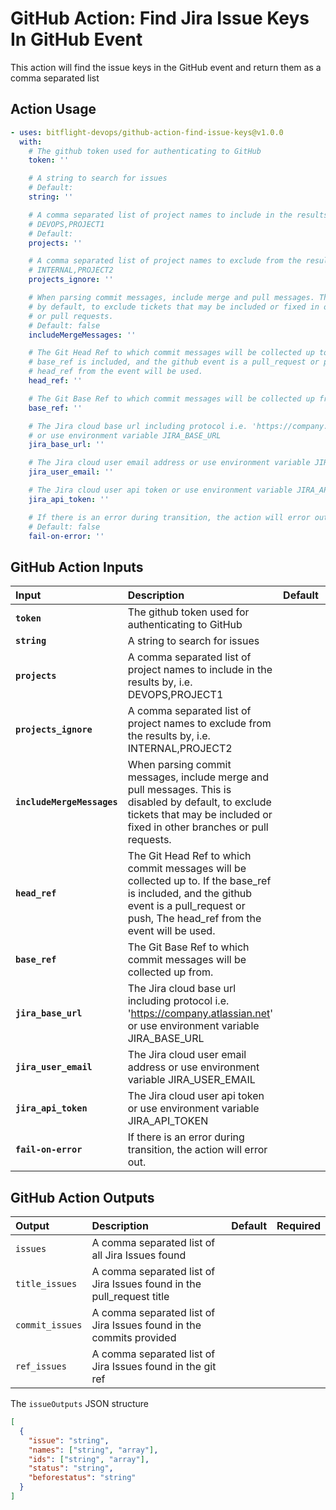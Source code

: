 <!-- start title -->

# GitHub Action: Find Jira Issue Keys In GitHub Event

<!-- end title -->
<!-- start description -->

This action will find the issue keys in the GitHub event and return them as a comma separated list

<!-- end description -->

## Action Usage

<!-- start usage -->

```yaml
- uses: bitflight-devops/github-action-find-issue-keys@v1.0.0
  with:
    # The github token used for authenticating to GitHub
    token: ''

    # A string to search for issues
    # Default:
    string: ''

    # A comma separated list of project names to include in the results by, i.e.
    # DEVOPS,PROJECT1
    # Default:
    projects: ''

    # A comma separated list of project names to exclude from the results by, i.e.
    # INTERNAL,PROJECT2
    projects_ignore: ''

    # When parsing commit messages, include merge and pull messages. This is disabled
    # by default, to exclude tickets that may be included or fixed in other branches
    # or pull requests.
    # Default: false
    includeMergeMessages: ''

    # The Git Head Ref to which commit messages will be collected up to. If the
    # base_ref is included, and the github event is a pull_request or push, The
    # head_ref from the event will be used.
    head_ref: ''

    # The Git Base Ref to which commit messages will be collected up from.
    base_ref: ''

    # The Jira cloud base url including protocol i.e. 'https://company.atlassian.net'
    # or use environment variable JIRA_BASE_URL
    jira_base_url: ''

    # The Jira cloud user email address or use environment variable JIRA_USER_EMAIL
    jira_user_email: ''

    # The Jira cloud user api token or use environment variable JIRA_API_TOKEN
    jira_api_token: ''

    # If there is an error during transition, the action will error out.
    # Default: false
    fail-on-error: ''
```

<!-- end usage -->

## GitHub Action Inputs

<!-- start inputs -->

| **Input**                  | **Description**                                                                                                                                                                           | **Default** | **Required** |
| :------------------------- | :---------------------------------------------------------------------------------------------------------------------------------------------------------------------------------------- | :---------: | :----------: |
| **`token`**                | The github token used for authenticating to GitHub                                                                                                                                        |             |   **true**   |
| **`string`**               | A string to search for issues                                                                                                                                                             |             |  **false**   |
| **`projects`**             | A comma separated list of project names to include in the results by, i.e. DEVOPS,PROJECT1                                                                                                |             |  **false**   |
| **`projects_ignore`**      | A comma separated list of project names to exclude from the results by, i.e. INTERNAL,PROJECT2                                                                                            |             |  **false**   |
| **`includeMergeMessages`** | When parsing commit messages, include merge and pull messages. This is disabled by default, to exclude tickets that may be included or fixed in other branches or pull requests.          |             |  **false**   |
| **`head_ref`**             | The Git Head Ref to which commit messages will be collected up to. If the base_ref is included, and the github event is a pull_request or push, The head_ref from the event will be used. |             |  **false**   |
| **`base_ref`**             | The Git Base Ref to which commit messages will be collected up from.                                                                                                                      |             |  **false**   |
| **`jira_base_url`**        | The Jira cloud base url including protocol i.e. 'https://company.atlassian.net' or use environment variable JIRA_BASE_URL                                                                 |             |  **false**   |
| **`jira_user_email`**      | The Jira cloud user email address or use environment variable JIRA_USER_EMAIL                                                                                                             |             |  **false**   |
| **`jira_api_token`**       | The Jira cloud user api token or use environment variable JIRA_API_TOKEN                                                                                                                  |             |  **false**   |
| **`fail-on-error`**        | If there is an error during transition, the action will error out.                                                                                                                        |             |  **false**   |

<!-- end inputs -->

## GitHub Action Outputs

<!-- start outputs -->

| **Output**      | **Description**                                                       | **Default** | **Required** |
| :-------------- | :-------------------------------------------------------------------- | ----------- | ------------ |
| `issues`        | A comma separated list of all Jira Issues found                       |             |              |
| `title_issues`  | A comma separated list of Jira Issues found in the pull_request title |             |              |
| `commit_issues` | A comma separated list of Jira Issues found in the commits provided   |             |              |
| `ref_issues`    | A comma separated list of Jira Issues found in the git ref            |             |              |

<!-- end outputs -->

The `issueOutputs` JSON structure

```json
[
  {
    "issue": "string",
    "names": ["string", "array"],
    "ids": ["string", "array"],
    "status": "string",
    "beforestatus": "string"
  }
]
```
